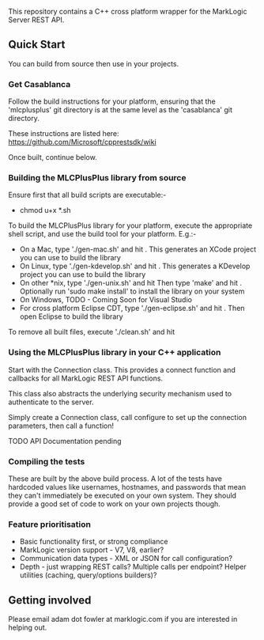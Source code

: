 This repository contains a C++ cross platform wrapper for the MarkLogic Server REST API.

## Quick Start

You can build from source then use in your projects.

### Get Casablanca

Follow the build instructions for your platform, ensuring that the 'mlcplusplus' git directory is at the same level as the 'casablanca' git directory.

These instructions are listed here: https://github.com/Microsoft/cpprestsdk/wiki

Once built, continue below.

### Building the MLCPlusPlus library from source

Ensure first that all build scripts are executable:-
- chmod u+x \*.sh

To build the MLCPlusPlus library for your platform, execute the appropriate shell script, and use the build tool
for your platform. E.g.:-

- On a Mac, type './gen-mac.sh' and hit <enter>. This generates an XCode project you can use to build the library
- On Linux, type './gen-kdevelop.sh' and hit <enter>. This generates a KDevelop project you can use to build the library
- On other \*nix, type './gen-unix.sh' and hit <enter> Then type 'make' and hit <enter>. Optionally run 'sudo make install' to install the library on your system
- On Windows, TODO - Coming Soon for Visual Studio
- For cross platform Eclipse CDT, type './gen-eclipse.sh' and hit <enter>. Then open Eclipse to build the library

To remove all built files, execute './clean.sh' and hit <enter>

### Using the MLCPlusPlus library in your C++ application

Start with the Connection class. This provides a connect function and callbacks for all MarkLogic REST API functions.

This class also abstracts the underlying security mechanism used to authenticate to the server.

Simply create a Connection class, call configure to set up the connection parameters, then call a function!

TODO API Documentation pending

### Compiling the tests

These are built by the above build process. A lot of the tests have hardcoded values like usernames, hostnames, and
passwords that mean they can't immediately be executed on your own system. They should provide a good set of code to
work on your own projects though.

### Feature prioritisation

- Basic functionality first, or strong compliance
- MarkLogic version support - V7, V8, earlier?
- Communication data types - XML or JSON for call configuration?
- Depth - just wrapping REST calls? Multiple calls per endpoint? Helper utilities (caching, query/options builders)?


## Getting involved

Please email adam dot fowler at marklogic.com if you are interested in helping out.
